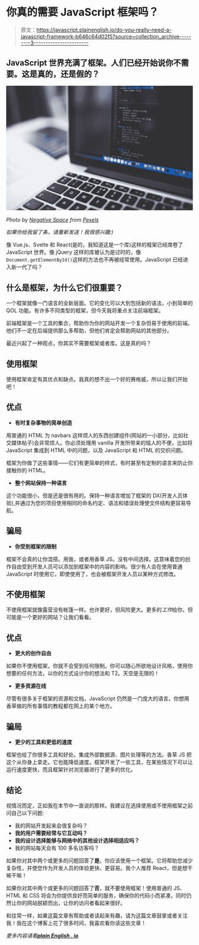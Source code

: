 # 你真的需要 JavaScript 框架吗？

> 原文：<https://javascript.plainenglish.io/do-you-really-need-a-javascript-framework-b646c64d02f5?source=collection_archive---------3----------------------->

## JavaScript 世界充满了框架。人们已经开始说你不需要。这是真的，还是假的？

![](img/4e76f7c414872bd443c099a2dc1ba396.png)

*Photo by* [*Negative Space*](https://www.pexels.com/@negativespace) *from* [*Pexels*](http://pexels.com)

*如果你给我留了条，请重新发送！我很感兴趣:)*

像 Vue.js、Svelte 和 React(是的，我知道这是一个库)这样的框架已经席卷了 JavaScript 世界。像 jQuery 这样的库被认为是过时的，像`Document.getElementById()`这样的方法也不再被经常使用。JavaScript 已经进入新一代了吗？

## **什么是框架，为什么它们很重要？**

一个框架就像一门语言的全新层面。它的变化可以大到包括新的语法，小到简单的 QOL 功能。有许多不同类型的框架，但今天我将重点关注前端框架。

前端框架是一个工具的集合，帮助你为你的网站开发一个复杂但易于使用的前端。他们不一定在后端提供那么多帮助，但他们肯定会帮助网站的其他部分。

最近兴起了一种观点，你其实不需要框架或者库。这是真的吗？

## 使用框架

使用框架肯定有其优点和缺点。我真的想不出一个好的赛格威，所以让我们开始吧！

## **优点**

*   **有时复杂事物的简单创造**

用普通的 HTML 为 navbars 这样烦人的东西创建组件(网站的一小部分，比如社交媒体帖子)会非常烦人。你必须处理用 vanilla 开发所带来的恼人的不便，比如将 JavaScript 集成到 HTML 中的问题，以及 JavaScript 和 HTML 的交织问题。

框架为你做了这些事情——它们有更简单的样式，有时甚至有定制的语言来防止你接触你的 HTML。

*   **整个网站保持一种语言**

这个功能很小，但是还是很有用的。保持一种语言增加了框架的 DX(开发人员体验),并通过为您的项目使用相同的命名约定、语法和错误处理使文件结构更容易导航。

## 骗局

*   **你受到框架的限制**

框架不会真的让你混搭。用我，或者用香草 JS。没有中间选择。这意味着您的创作自由受到开发人员可以添加到框架中的内容的影响。很少有人会在使用普通 JavaScript 时使用它，即使使用了，也会被框架开发人员以某种方式修改。

## 不使用框架

不使用框架就像露营没有帐篷一样。也许更好，但风险更大。更多的*工作*给你，但可能是一个更好的网站？让我们看看。

## **优点**

*   **更大的创作自由**

如果你不使用框架，你就不会受到任何限制。你可以随心所欲地设计风格，使用你想要的任何方法，以你的方式设计你的想法和 T2。天空是无限的！

*   **更多资源在线**

尽管有很多关于框架的资源和文档，JavaScript 仍然是一门庞大的语言。你想用香草做的所有事情的教程都在网上的某个地方。

## 骗局

*   **更少的工具和更低的速度**

框架也给了你很多工具和好处。集成外部数据源、图片处理等的方法。香草 JS 把这个从你身上拿走。它也能降低速度。框架开发了一些工具，在某些情况下可以让运行速度更快，而且框架针对浏览器进行了更多的优化。

## 结论

视情况而定，正如我在本节中一直说的那样。我建议在选择使用或不使用框架之前问自己以下问题:

*   我的网站开发起来会很复杂吗？
*   **我的用户需要经常与它互动吗？**
*   **我的设计选择能够与网络中的其他设计选择相适应吗？**
*   我的网站每天会有 100 多名访客吗？

如果你对其中两个或更多的问题回答了**是**，你应该使用一个框架。它将帮助您减少复杂性，并使您作为开发人员的体验更快、更容易。我个人推荐 React，但是想干嘛干嘛！

如果你对其中两个或更多的问题回答了**否**，就不要使用框架！使用普通的 JS、HTML 和 CSS 将会为你提供良好而简单的服务，确保你的代码小而紧凑，同时仍然让你的网站脱颖而出，让你的访问者看起来很好。

和往常一样，如果这篇文章有帮助或者读起来有趣，请为这篇文章鼓掌或者关注我！我在这个博客上花了很多时间，我喜欢看你读这些文章！

*更多内容请看*[***plain English . io***](http://plainenglish.io/)